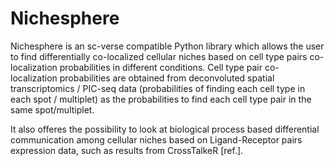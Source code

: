 # Nichesphere

Nichesphere is an sc-verse compatible Python library which allows the user to find differentially co-localized cellular niches based on cell type pairs co-localization probabilities in 
different conditions. Cell type pair co-localization probabilities are obtained from deconvoluted spatial transcriptomics / PIC-seq data (probabilities of finding each cell type in each spot 
/ multiplet) as the probabilities to find each cell type pair in the same spot/multiplet. 

It also offeres the possibility to look at biological process based differential communication among cellular niches based on Ligand-Receptor pairs expression data, such as results from CrossTalkeR [ref.].

